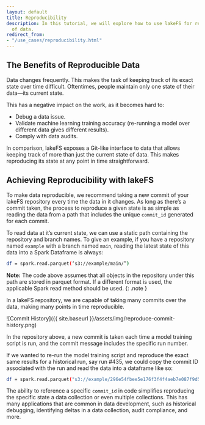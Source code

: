 ```yaml
---
layout: default
title: Reproducibility
description: In this tutorial, we will explore how to use lakeFS for reproducibility
  of data.
redirect_from:
- "/use_cases/reproducibility.html"
---
```


## The Benefits of Reproducible Data

Data changes frequently. This makes the task of keeping track of its exact state over time difficult. Oftentimes, people maintain only one state of their data––its current state.

This has a negative impact on the work, as it becomes hard to:
* Debug a data issue.
* Validate machine learning training accuracy (re-running a model over different data gives different results).
* Comply with data audits.

In comparison, lakeFS exposes a Git-like interface to data that allows keeping track of more than just the current state of data. This makes reproducing its state at any point in time straightforward.

## Achieving Reproducibility with lakeFS

To make data reproducible, we recommend taking a new commit of your lakeFS repository every time the data in it changes. As long as there’s a commit taken, the process to reproduce a given state is as simple as reading the data from a path that includes the unique `commit_id` generated for each commit.

To read data at it’s current state, we can use a static path containing the repository and branch names. To give an example, if you have a repository named `example` with a branch named `main`, reading the latest state of this data into a Spark Dataframe is always:

```bash
df = spark.read.parquet(‘s3://example/main/”)
```
**Note:** The code above assumes that all objects in the repository under this path are stored in parquet format. If a different format is used, the applicable Spark read method should be used.
{: .note }

In a lakeFS repository, we are capable of taking many commits over the data, making many points in time reproducible. 

![Commit History]({{ site.baseurl }}/assets/img/reproduce-commit-history.png)

In the repository above, a new commit is taken each time a model training script is run, and the commit message includes the specific run number. 

If we wanted to re-run the model training script and reproduce the exact same results for a historical run, say run #435, we could copy the commit ID associated with the run and read the data into a dataframe like so:

```bash
df = spark.read.parquet("s3://example/296e54fbee5e176f3f4f4aeb7e087f9d57515750e8c3d033b8b841778613cb23/training_dataset/”)
```

The ability to reference a specific `commit_id` in code simplifies reproducing the specific state a data collection or even multiple collections. This has many applications that are common in data development, such as historical debugging, identifying deltas in a data collection, audit compliance, and more.


